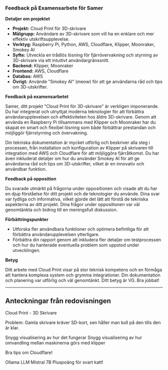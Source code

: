 ### Feedback på Examensarbete för Samer

**Detaljer om projektet**

- **Projekt:** Cloud Print för 3D-skrivare
- **Målgrupp:** Användare av 3D-skrivare som vill ha en enklare och mer effektiv utskriftsupplevelse.   
- **Verktyg:** Raspberry Pi, Python, AWS, Cloudflare, Klipper, Moonraker, Smokey AI
- **Syfte:** Utveckla en trådlös lösning för fjärrövervakning och styrning av 3D-skrivare via ett intuitivt användargränssnitt.
- **Backend:** Klipper, Moonraker 
- **Frontend:** AWS, Cloudflare 
- **Databas:** AWS 
- **Övrigt:** Använde "Smokey AI" (meow) för att ge användarna råd och tips om 3D-utskrifter. 

**Feedback på examensarbetet**

Samer, ditt projekt "Cloud Print för 3D-skrivare" är verkligen imponerande. Du har integrerat och utnyttjat moderna teknologier för att förbättra användarupplevelsen och effektiviteten hos äldre 3D-skrivare. Genom att använda en Raspberry Pi tillsammans med Klipper och Moonraker har du skapat en smart och flexibel lösning som både förbättrar prestandan och möjliggör fjärrstyrning och övervakning.

Din tekniska dokumentation är mycket utförlig och beskriver alla steg i processen, från installation och konfiguration av Klipper på skrivaren till integration med AWS och Cloudflare för att möjliggöra fjärråtkomst. Du har även inkluderat detaljer om hur du använder Smokey AI för att ge användarna råd och tips om 3D-utskrifter, vilket är en innovativ och användbar funktion.

**Feedback på opposition**

Du svarade utmärkt på frågorna under oppositionen och visade att du har en djup förståelse för ditt projekt och de teknologier du använde. Dina svar var tydliga och informativa, vilket gjorde det lätt att förstå de tekniska aspekterna av ditt projekt. Dina frågor under oppositionen var väl genomtänkta och bidrog till en meningsfull diskussion.

**Förbättringspunkter**

- Utforska fler användbara funktioner och optimera befintliga för att förbättra användarupplevelsen ytterligare.
- Förbättra din rapport genom att inkludera fler detaljer om testprocessen och hur du hanterade eventuella problem som uppstod under utvecklingen.

**Betyg**

Ditt arbete med Cloud Print visar på stor teknisk kompetens och en förmåga att hantera komplexa system och grymma integrationer. Din dokumentation och planering var utförlig och väl genomtänkt. Ditt betyg är VG. Bra jobbat!


---

## Anteckningar från redovisningen



Cloud Print - 3D Skrivare

Problem: Gamla skrivare kräver SD-kort, sen håller man koll på den tills den är klar.

Snygg visualisering av hur det fungerar
Snygg visualisering av hur omvandling mellan maskinerna görs med klipper

Bra tips om Cloudflare!

Ollama LLM
Mistral 7B 
Pluspoäng för svart katt!
